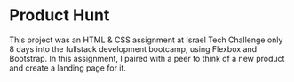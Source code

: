 # Product Hunt
This project was an HTML & CSS assignment at Israel Tech Challenge only 8 days into the fullstack development bootcamp, using Flexbox and Bootstrap.
In this assignment, I paired with a peer to think of a new product and create a landing page for it.